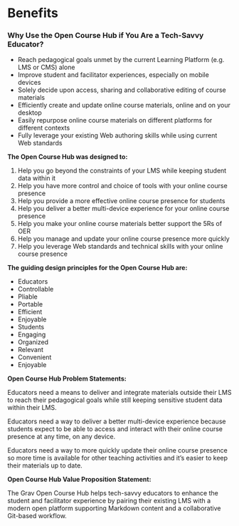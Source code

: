 # Benefits

### Why Use the Open Course Hub if You Are a Tech-Savvy Educator?

* Reach pedagogical goals unmet by the current Learning Platform (e.g. LMS or CMS) alone
* Improve student and facilitator experiences, especially on mobile devices
* Solely decide upon access, sharing and collaborative editing of course materials
* Efficiently create and update online course materials, online and on your desktop
* Easily repurpose online course materials on different platforms for different contexts
* Fully leverage your existing Web authoring skills while using current Web standards

**The Open Course Hub was designed to:**  

1. Help you go beyond the constraints of your LMS while keeping student data within it
1. Help you have more control and choice of tools with your online course presence
1. Help you provide a more effective online course presence for students
1. Help you deliver a better multi-device experience for your online course presence
1. Help you make your online course materials better support the 5Rs of OER
1. Help you manage and update your online course presence more quickly
1. Help you leverage Web standards and technical skills with your online course presence

**The guiding design principles for the Open Course Hub are:**  

* Educators
 * Controllable
 * Pliable
 * Portable
 * Efficient
 * Enjoyable
* Students
 * Engaging
 * Organized
 * Relevant
 * Convenient
 * Enjoyable

**Open Course Hub Problem Statements:**  

Educators need a means to deliver and integrate materials outside their LMS to reach their pedagogical goals while still keeping sensitive student data within their LMS.  

Educators need a way to deliver a better multi-device experience because students expect to be able to access and interact with their online course presence at any time, on any device.  

Educators need a way to more quickly update their online course presence so more time is available for other teaching activities and it’s easier to keep their materials up to date.  

**Open Course Hub Value Proposition Statement:**  

The Grav Open Course Hub helps tech-savvy educators to enhance the student and facilitator experience by pairing their existing LMS with a modern open platform supporting Markdown content and a collaborative Git-based workflow.
